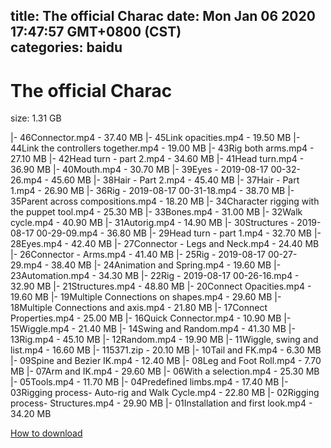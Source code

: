 
title: The official Charac
date: Mon Jan 06 2020 17:47:57 GMT+0800 (CST)    
categories: baidu
---

# The official Charac
size: 1.31 GB
 
 
|- 46Connector.mp4 - 37.40 MB
|- 45Link opacities.mp4 - 19.50 MB
|- 44Link the controllers together.mp4 - 19.00 MB
|- 43Rig both arms.mp4 - 27.10 MB
|- 42Head turn - part 2.mp4 - 34.60 MB
|- 41Head turn.mp4 - 36.90 MB
|- 40Mouth.mp4 - 30.70 MB
|- 39Eyes - 2019-08-17 00-32-26.mp4 - 45.60 MB
|- 38Hair - Part 2.mp4 - 45.40 MB
|- 37Hair - Part 1.mp4 - 26.90 MB
|- 36Rig - 2019-08-17 00-31-18.mp4 - 38.70 MB
|- 35Parent across compositions.mp4 - 18.20 MB
|- 34Character rigging with the puppet tool.mp4 - 25.30 MB
|- 33Bones.mp4 - 31.00 MB
|- 32Walk cycle.mp4 - 40.90 MB
|- 31Autorig.mp4 - 14.90 MB
|- 30Structures - 2019-08-17 00-29-09.mp4 - 36.80 MB
|- 29Head turn - part 1.mp4 - 32.70 MB
|- 28Eyes.mp4 - 42.40 MB
|- 27Connector - Legs and Neck.mp4 - 24.40 MB
|- 26Connector - Arms.mp4 - 41.40 MB
|- 25Rig - 2019-08-17 00-27-29.mp4 - 38.40 MB
|- 24Animation and Spring.mp4 - 19.60 MB
|- 23Automation.mp4 - 34.30 MB
|- 22Rig - 2019-08-17 00-26-16.mp4 - 32.90 MB
|- 21Structures.mp4 - 48.80 MB
|- 20Connect Opacities.mp4 - 19.60 MB
|- 19Multiple Connections on shapes.mp4 - 29.60 MB
|- 18Multiple Connections and axis.mp4 - 21.80 MB
|- 17Connect Properties.mp4 - 25.00 MB
|- 16Quick Connector.mp4 - 10.90 MB
|- 15Wiggle.mp4 - 21.40 MB
|- 14Swing and Random.mp4 - 41.30 MB
|- 13Rig.mp4 - 45.10 MB
|- 12Random.mp4 - 19.90 MB
|- 11Wiggle, swing and list.mp4 - 16.60 MB
|- 115371.zip - 20.10 MB
|- 10Tail and FK.mp4 - 6.30 MB
|- 09Spine and Bezier IK.mp4 - 12.40 MB
|- 08Leg and Foot Roll.mp4 - 7.70 MB
|- 07Arm and IK.mp4 - 29.60 MB
|- 06With a selection.mp4 - 25.30 MB
|- 05Tools.mp4 - 11.70 MB
|- 04Predefined limbs.mp4 - 17.40 MB
|- 03Rigging process- Auto-rig and Walk Cycle.mp4 - 22.80 MB
|- 02Rigging process- Structures.mp4 - 29.90 MB
|- 01Installation and first look.mp4 - 34.20 MB

[How to download](https://bpcam.bemobtrk.com/go/2ceec3aa-1ca2-46d6-b9ff-aaa5c184517c?jno=2490)